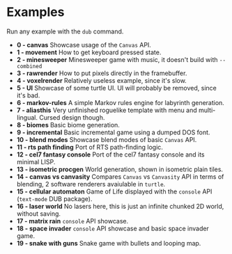 # Examples

Run any example with the `dub` command.

- **0 - canvas** Showcase usage of the `Canvas` API.
- **1 - movement** How to get keyboard pressed state.
- **2 - minesweeper** Minesweeper game with music, it doesn't build with `--combined`
- **3 - rawrender** How to put pixels directly in the framebuffer.
- **4 - voxelrender** Relatively useless example, since it's slow.
- **5 - UI** Showcase of some turtle UI. UI will probably be removed, since it's bad.
- **6 - markov-rules** A simple Markov rules engine for labyrinth generation.
- **7 - aliasthis** Very unfinished roguelike template with menu and multi-lingual. Cursed design though.
- **8 - biomes** Basic biome generation.
- **9 - incremental** Basic incremental game using a dumped DOS font.
- **10 - blend modes** Showcase blend modes of basic `Canvas` API.
- **11 - rts path finding** Port of RTS path-finding logic.
- **12 - cel7 fantasy console** Port of the cel7 fantasy console and its minimal LISP.
- **13 - isometric procgen** World generation, shown in isometric plain tiles.
- **14 - canvas vs canvasity** Compares `Canvas` vs `Canvasity` API in terms of blending, 2 software renderers avaiulable in `turtle`.
- **15 - cellular automaton** Game of Life displayed with the `console` API (`text-mode` DUB package). 
- **16 - laser world** No lasers here, this is just an infinite chunked 2D world, without saving.
- **17 - matrix rain** `console` API showcase.
- **18 - space invader** `console` API showcase and basic space invader game.
- **19 - snake with guns** Snake game with bullets and looping map.
